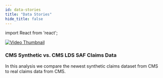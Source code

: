 ```yaml
---
id: data-stories
title: "Data Stories"
hide_title: false
---
```


import React from 'react';

<div style={{ display: "flex", flexDirection: "column", gap: "20px" }}>

<div style={{ display: "flex", alignItems: "flex-start" }}>
  <a href="https://cmssyntheticapp-ahqcyc2ksqbhfwgdxrusuy.streamlit.app/" target="_blank" rel="noopener noreferrer" style={{ minWidth: "120px", marginRight: "20px" }}>
    <img src="/img/cms_synthetic_streamlit.jpg" alt="Video Thumbnail" style={{ width: "120px", height: "auto", cursor: "pointer" }} />
  </a>
  <div>
    <h3 style={{ margin: "0 0 5px 0" }}>CMS Synthetic vs. CMS LDS SAF Claims Data</h3>
    <p style={{ margin: "0", fontSize: "0.9em", lineHeight: "1.4em" }}>
      In this analysis we compare the newest synthetic claims dataset from CMS to real claims data from CMS.
    </p>
  </div>
</div>

</div>


